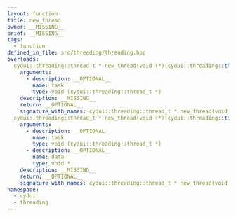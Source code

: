 ```yaml
---
layout: function
title: new_thread
owner: __MISSING__
brief: __MISSING__
tags:
  - function
defined_in_file: src/threading/threading.hpp
overloads:
  cydui::threading::thread_t * new_thread(void (*)(cydui::threading::thread_t *)):
    arguments:
      - description: __OPTIONAL__
        name: task
        type: void (cydui::threading::thread_t *)
    description: __MISSING__
    return: __OPTIONAL__
    signature_with_names: cydui::threading::thread_t * new_thread(void (*)(cydui::threading::thread_t *) task)
  cydui::threading::thread_t * new_thread(void (*)(cydui::threading::thread_t *), void *):
    arguments:
      - description: __OPTIONAL__
        name: task
        type: void (cydui::threading::thread_t *)
      - description: __OPTIONAL__
        name: data
        type: void *
    description: __MISSING__
    return: __OPTIONAL__
    signature_with_names: cydui::threading::thread_t * new_thread(void (*)(cydui::threading::thread_t *) task, void * data)
namespace:
  - cydui
  - threading
---
```

